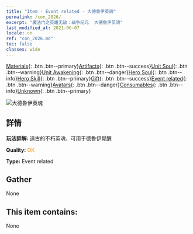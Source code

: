 ```yaml
---
title: "Item - Event related - 大德魯伊英魂"
permalink: /con_2026/
excerpt: "魔法门之英雄无敌：战争纪元  大德魯伊英魂"
last_modified_at: 2021-06-07
locale: cn
ref: "con_2026.md"
toc: false
classes: wide
---
```

 [Materials](/ItemsCN/){: .btn .btn--primary}[Artifacts](/ItemsCN/Artifacts/){: .btn .btn--success}[Unit Soul](/ItemsCN/UnitSoul/){: .btn .btn--warning}[Unit Awakening](/ItemsCN/UnitAwakening/){: .btn .btn--danger}[Hero Soul](/ItemsCN/HeroSoul/){: .btn .btn--info}[Hero Skill](/ItemsCN/HeroSkill/){: .btn .btn--primary}[Gift](/ItemsCN/Gift/){: .btn .btn--success}[Event related](/ItemsCN/Events/){: .btn .btn--warning}[Avatars](/ItemsCN/Avatars/){: .btn .btn--danger}[Consumables](/ItemsCN/Consumables/){: .btn .btn--info}[Unknown](/ItemsCN/Unknown/){: .btn .btn--primary}

 ![大德魯伊英魂](/images/t/juexing_208.jpg)

## 詳情
 **玩法詳解:** 遠古的不朽英魂，可用于德魯伊覺醒

 **Quality:** <span style="color: #FF8C00">OK</span>

 **Type:** Event related

## Gather

  None

## This item contains:

  None

